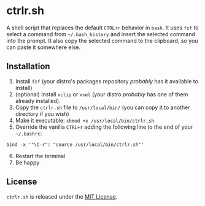 # ctrlr.sh

A shell script that replaces the default `CTRL+r` behavior in `bash`. It uses `fzf` to select a command from `~/.bash_history` and insert the selected command into the prompt. It also copy the selected command to the clipboard, so you can paste it somewhere else.

## Installation

1. Install `fzf` (your distro's packages repository _probably_ has it available to install)
2. (optional) Install `xclip` or `xsel` (your distro _probably_ has one of them already installed).
3. Copy the `ctrlr.sh` file to `/usr/local/bin/` (you can copy it to another directory if you wish)
4. Make it executable: `chmod +x /usr/local/bin/ctrlr.sh`
5. Override the vanilla `CTRL+r` adding the following line to the end of your `~/.bashrc`:
```
bind -x '"\C-r": "source /usr/local/bin/ctrlr.sh"'
```
6. Restart the terminal
7. Be happy

## License

`ctrlr.sh` is released under the [MIT License](https://opensource.org/licenses/MIT).
